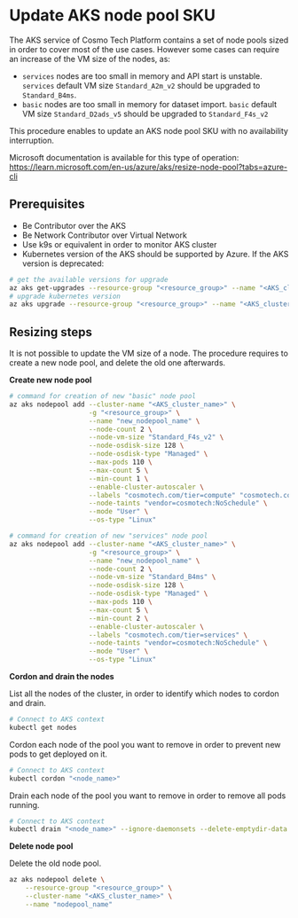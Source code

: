 # Update AKS node pool SKU

The AKS service of Cosmo Tech Platform contains a set of node pools sized in order to cover most of the use cases. However some cases can require an increase of the VM size of the nodes, as:
* `services` nodes are too small in memory and API start is unstable. `services` default VM size `Standard_A2m_v2` should be upgraded to `Standard_B4ms`.
* `basic` nodes are too small in memory for dataset import. `basic` default VM size `Standard_D2ads_v5` should be upgraded to `Standard_F4s_v2`

This procedure enables to update an AKS node pool SKU with no availability interruption. 

Microsoft documentation is available for this type of operation: https://learn.microsoft.com/en-us/azure/aks/resize-node-pool?tabs=azure-cli

## Prerequisites

* Be Contributor over the AKS
* Be Network Contributor over Virtual Network
* Use k9s or equivalent in order to monitor AKS cluster
* Kubernetes version of the AKS should be supported by Azure. If the AKS version is deprecated:
```bash
# get the available versions for upgrade
az aks get-upgrades --resource-group "<resource_group>" --name "<AKS_cluster_name>" --output table
# upgrade kubernetes version
az aks upgrade --resource-group "<resource_group>" --name "<AKS_cluster_name>" --kubernetes-version "<target_version>"
```

## Resizing steps

It is not possible to update the VM size of a node. The procedure requires to create a new node pool, and delete the old one afterwards.

**Create new node pool**

```bash
# command for creation of new "basic" node pool
az aks nodepool add --cluster-name "<AKS_cluster_name>" \
                    -g "<resource_group>" \
                    --name "new_nodepool_name" \
                    --node-count 2 \
                    --node-vm-size "Standard_F4s_v2" \
                    --node-osdisk-size 128 \
                    --node-osdisk-type "Managed" \
                    --max-pods 110 \
                    --max-count 5 \
                    --min-count 1 \
                    --enable-cluster-autoscaler \
                    --labels "cosmotech.com/tier=compute" "cosmotech.com/size=basic" \
                    --node-taints "vendor=cosmotech:NoSchedule" \
                    --mode "User" \
                    --os-type "Linux"

# command for creation of new "services" node pool
az aks nodepool add --cluster-name "<AKS_cluster_name>" \
                    -g "<resource_group>" \
                    --name "new_nodepool_name" \
                    --node-count 2 \
                    --node-vm-size "Standard_B4ms" \
                    --node-osdisk-size 128 \
                    --node-osdisk-type "Managed" \
                    --max-pods 110 \
                    --max-count 5 \
                    --min-count 2 \
                    --enable-cluster-autoscaler \
                    --labels "cosmotech.com/tier=services" \
                    --node-taints "vendor=cosmotech:NoSchedule" \
                    --mode "User" \
                    --os-type "Linux"
```

**Cordon and drain the nodes**

List all the nodes of the cluster, in order to identify which nodes to cordon and drain.
```bash
# Connect to AKS context
kubectl get nodes
```

Cordon each node of the pool you want to remove in order to prevent new pods to get deployed on it.
```bash
# Connect to AKS context
kubectl cordon "<node_name>"
```

Drain each node of the pool you want to remove in order to remove all pods running.
```bash
# Connect to AKS context
kubectl drain "<node_name>" --ignore-daemonsets --delete-emptydir-data
```

**Delete node pool**

Delete the old node pool.
```bash
az aks nodepool delete \
    --resource-group "<resource_group>" \
    --cluster-name "<AKS_cluster_name>" \
    --name "nodepool_name"
```
